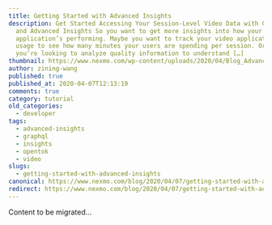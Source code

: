 ```yaml
---
title: Getting Started with Advanced Insights
description: Get Started Accessing Your Session-Level Video Data with GraphQL
  and Advanced Insights So you want to get more insights into how your video
  application’s performing. Maybe you want to track your video application’s
  usage to see how many minutes your users are spending per session. Or perhaps
  you’re looking to analyze quality information to understand […]
thumbnail: https://www.nexmo.com/wp-content/uploads/2020/04/Blog_Advanced-Insights_1200x600.png
author: zining-wang
published: true
published_at: 2020-04-07T12:13:19
comments: true
category: tutorial
old_categories:
  - developer
tags:
  - advanced-insights
  - graphql
  - insights
  - opentok
  - video
slugs:
  - getting-started-with-advanced-insights
canonical: https://www.nexmo.com/blog/2020/04/07/getting-started-with-advanced-insights
redirect: https://www.nexmo.com/blog/2020/04/07/getting-started-with-advanced-insights
---
```

Content to be migrated...